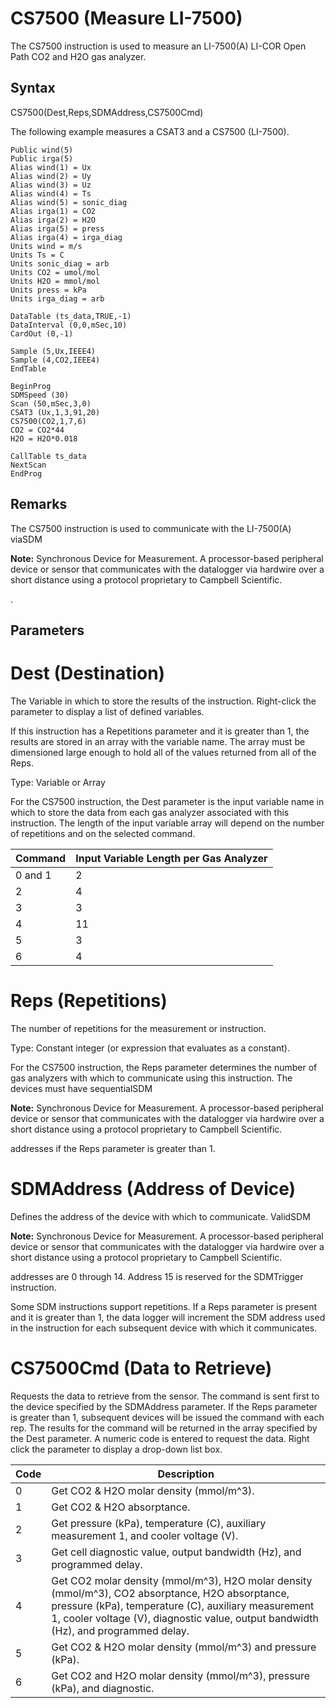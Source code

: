# CS7500 (Measure LI-7500)

The CS7500 instruction is used to measure an LI-7500(A) LI-COR Open Path CO2 and H2O gas analyzer.

## Syntax

CS7500(Dest,Reps,SDMAddress,CS7500Cmd)

The following example measures a CSAT3 and a CS7500 (LI-7500).

```
Public wind(5)
Public irga(5)
Alias wind(1) = Ux
Alias wind(2) = Uy
Alias wind(3) = Uz
Alias wind(4) = Ts
Alias wind(5) = sonic_diag
Alias irga(1) = CO2
Alias irga(2) = H2O
Alias irga(5) = press
Alias irga(4) = irga_diag
Units wind = m/s
Units Ts = C
Units sonic_diag = arb
Units CO2 = umol/mol
Units H2O = mmol/mol
Units press = kPa
Units irga_diag = arb

DataTable (ts_data,TRUE,-1)
DataInterval (0,0,mSec,10)
CardOut (0,-1)

Sample (5,Ux,IEEE4)
Sample (4,CO2,IEEE4)
EndTable

BeginProg
SDMSpeed (30)
Scan (50,mSec,3,0)
CSAT3 (Ux,1,3,91,20)
CS7500(CO2,1,7,6)
CO2 = CO2*44
H2O = H2O*0.018

CallTable ts_data
NextScan
EndProg
```

## Remarks

The CS7500 instruction is used to communicate with the LI-7500(A) viaSDM

**Note:** Synchronous Device for Measurement. A processor-based peripheral device or sensor that communicates with the datalogger via hardwire over a short distance using a protocol proprietary to Campbell Scientific.

.

## Parameters

# Dest (Destination)

The Variable in which to store the results of the instruction. Right-click the parameter to display a list of defined variables.

If this instruction has a Repetitions parameter and it is greater than 1, the results are stored in an array with the variable name. The array must be dimensioned large enough to hold all of the values returned from all of the Reps.

Type: Variable or Array

For the CS7500 instruction, the Dest parameter is the input variable name in which to store the data from each gas analyzer associated with this instruction. The length of the input variable array will depend on the number of repetitions and on the selected command.

| Command | Input Variable Length per Gas Analyzer |
| ------- | -------------------------------------- |
| 0 and 1 | 2                                      |
| 2       | 4                                      |
| 3       | 3                                      |
| 4       | 11                                     |
| 5       | 3                                      |
| 6       | 4                                      |

# Reps (Repetitions)

The number of repetitions for the measurement or instruction.

Type: Constant integer (or expression that evaluates as a constant).

For the CS7500 instruction, the Reps parameter determines the number of gas analyzers with which to communicate using this instruction. The devices must have sequentialSDM

**Note:** Synchronous Device for Measurement. A processor-based peripheral device or sensor that communicates with the datalogger via hardwire over a short distance using a protocol proprietary to Campbell Scientific.

addresses if the Reps parameter is greater than 1.

# SDMAddress (Address of Device)

Defines the address of the device with which to communicate. ValidSDM

**Note:** Synchronous Device for Measurement. A processor-based peripheral device or sensor that communicates with the datalogger via hardwire over a short distance using a protocol proprietary to Campbell Scientific.

addresses are 0 through 14. Address 15 is reserved for the SDMTrigger instruction.

Some SDM instructions support repetitions. If a Reps parameter is present and it is greater than 1, the data logger will increment the SDM address used in the instruction for each subsequent device with which it communicates.

# CS7500Cmd (Data to Retrieve)

Requests the data to retrieve from the sensor. The command is sent first to the device specified by the SDMAddress parameter. If the Reps parameter is greater than 1, subsequent devices will be issued the command with each rep. The results for the command will be returned in the array specified by the Dest parameter. A numeric code is entered to request the data. Right click the parameter to display a drop-down list box.

| Code | Description                                                                                                                                                                                                                                    |
| ---- | ---------------------------------------------------------------------------------------------------------------------------------------------------------------------------------------------------------------------------------------------- |
| 0    | Get CO2 & H2O molar density (mmol/m^3).                                                                                                                                                                                                        |
| 1    | Get CO2 & H2O absorptance.                                                                                                                                                                                                                     |
| 2    | Get pressure (kPa), temperature (C), auxiliary measurement 1, and cooler voltage (V).                                                                                                                                                          |
| 3    | Get cell diagnostic value, output bandwidth (Hz), and programmed delay.                                                                                                                                                                        |
| 4    | Get CO2 molar density (mmol/m^3), H2O molar density (mmol/m^3), CO2 absorptance, H2O absorptance, pressure (kPa), temperature (C), auxiliary measurement 1, cooler voltage (V), diagnostic value, output bandwidth (Hz), and programmed delay. |
| 5    | Get CO2 & H2O molar density (mmol/m^3) and pressure (kPa).                                                                                                                                                                                     |
| 6    | Get CO2 and H2O molar density (mmol/m^3), pressure (kPa), and diagnostic.                                                                                                                                                                      |
